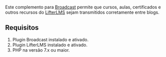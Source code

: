 
Este complemento para [Broadcast](https://broadcast.plainviewplugins.com) permite que cursos, aulas, certificados e outros recursos do [LifterLMS](https://lifterlms.com/) sejam transmitidos corretamente entre blogs.

## Requisitos

1. Plugin Broadcast instalado e ativado.
2. Plugin LifterLMS instalado e ativado.
3. PHP na versão 7.x ou maior.
